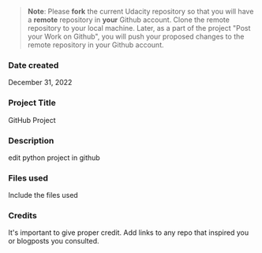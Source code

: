 >**Note**: Please **fork** the current Udacity repository so that you will have a **remote** repository in **your** Github account. Clone the remote repository to your local machine. Later, as a part of the project "Post your Work on Github", you will push your proposed changes to the remote repository in your Github account.

### Date created
December 31, 2022

### Project Title
GitHub Project 

### Description
edit python project in github

### Files used
Include the files used

### Credits
It's important to give proper credit. Add links to any repo that inspired you or blogposts you consulted.

